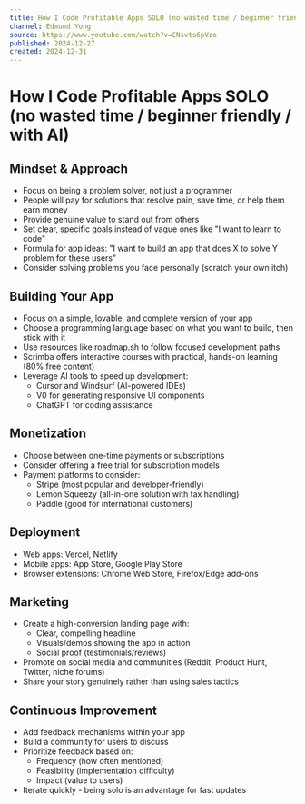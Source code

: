 ```yaml
---
title: How I Code Profitable Apps SOLO (no wasted time / beginner friendly / with AI)
channel: Edmund Yong
source: https://www.youtube.com/watch?v=CNsvts6pVzo
published: 2024-12-27
created: 2024-12-31
---
```

# How I Code Profitable Apps SOLO (no wasted time / beginner friendly / with AI)

## Mindset & Approach

- Focus on being a problem solver, not just a programmer
- People will pay for solutions that resolve pain, save time, or help them earn money
- Provide genuine value to stand out from others
- Set clear, specific goals instead of vague ones like "I want to learn to code"
- Formula for app ideas: "I want to build an app that does X to solve Y problem for these users"
- Consider solving problems you face personally (scratch your own itch)

## Building Your App

- Focus on a simple, lovable, and complete version of your app
- Choose a programming language based on what you want to build, then stick with it
- Use resources like roadmap.sh to follow focused development paths
- Scrimba offers interactive courses with practical, hands-on learning (80% free content)
- Leverage AI tools to speed up development:
    - Cursor and Windsurf (AI-powered IDEs)
    - V0 for generating responsive UI components
    - ChatGPT for coding assistance

## Monetization

- Choose between one-time payments or subscriptions
- Consider offering a free trial for subscription models
- Payment platforms to consider:
    - Stripe (most popular and developer-friendly)
    - Lemon Squeezy (all-in-one solution with tax handling)
    - Paddle (good for international customers)

## Deployment

- Web apps: Vercel, Netlify
- Mobile apps: App Store, Google Play Store
- Browser extensions: Chrome Web Store, Firefox/Edge add-ons

## Marketing

- Create a high-conversion landing page with:
    - Clear, compelling headline
    - Visuals/demos showing the app in action
    - Social proof (testimonials/reviews)
- Promote on social media and communities (Reddit, Product Hunt, Twitter, niche forums)
- Share your story genuinely rather than using sales tactics

## Continuous Improvement

- Add feedback mechanisms within your app
- Build a community for users to discuss
- Prioritize feedback based on:
    - Frequency (how often mentioned)
    - Feasibility (implementation difficulty)
    - Impact (value to users)
- Iterate quickly - being solo is an advantage for fast updates